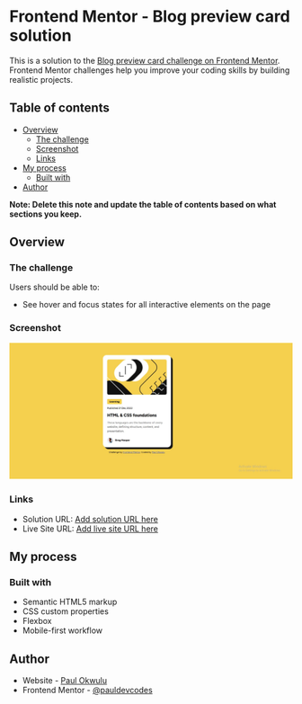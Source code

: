 # Frontend Mentor - Blog preview card solution

This is a solution to the [Blog preview card challenge on Frontend Mentor](https://www.frontendmentor.io/challenges/blog-preview-card-ckPaj01IcS). Frontend Mentor challenges help you improve your coding skills by building realistic projects. 

## Table of contents

- [Overview](#overview)
  - [The challenge](#the-challenge)
  - [Screenshot](#screenshot)
  - [Links](#links)
- [My process](#my-process)
  - [Built with](#built-with)
- [Author](#author)

**Note: Delete this note and update the table of contents based on what sections you keep.**

## Overview

### The challenge

Users should be able to:

- See hover and focus states for all interactive elements on the page

### Screenshot

![](./assets/finished.JPG)

### Links

- Solution URL: [Add solution URL here](https://github.com/pauldevcodes/Blog-Preview-Card)
- Live Site URL: [Add live site URL here](https://pauldevcodes-blog-preview-card.netlify.app/)

## My process

### Built with

- Semantic HTML5 markup
- CSS custom properties
- Flexbox
- Mobile-first workflow

## Author

- Website - [Paul Okwulu](https://pauldev-portfolio.vercel.app/)
- Frontend Mentor - [@pauldevcodes](https://www.frontendmentor.io/profile/pauldevcodes)